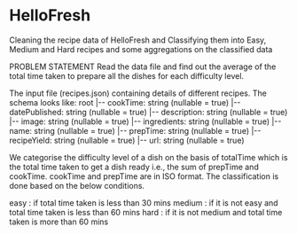 # HelloFresh
Cleaning the recipe data of HelloFresh and Classifying them into Easy, Medium and Hard recipes and some aggregations on the classified data

PROBLEM STATEMENT
Read the data file and find out the average of the total time taken to prepare all the dishes for each difficulty level.

The input file (recipes.json) containing details of different recipes.
The schema looks like:
	  root
	   |-- cookTime: string (nullable = true)
	   |-- datePublished: string (nullable = true)
	   |-- description: string (nullable = true)
	   |-- image: string (nullable = true)
	   |-- ingredients: string (nullable = true)
	   |-- name: string (nullable = true)
	   |-- prepTime: string (nullable = true)
	   |-- recipeYield: string (nullable = true)
	   |-- url: string (nullable = true) 


We categorise the difficulty level of a dish on the basis of totalTime which is the total time taken to get a dish ready i.e., the sum of prepTime and cookTime. cookTime and prepTime are in ISO format. The classification is done based on the below conditions.

  easy   : if total time taken is less than 30 mins
  medium : if it is not easy and total time taken is less than 60 mins
  hard   : if it is not medium and total time taken is more than 60 mins
